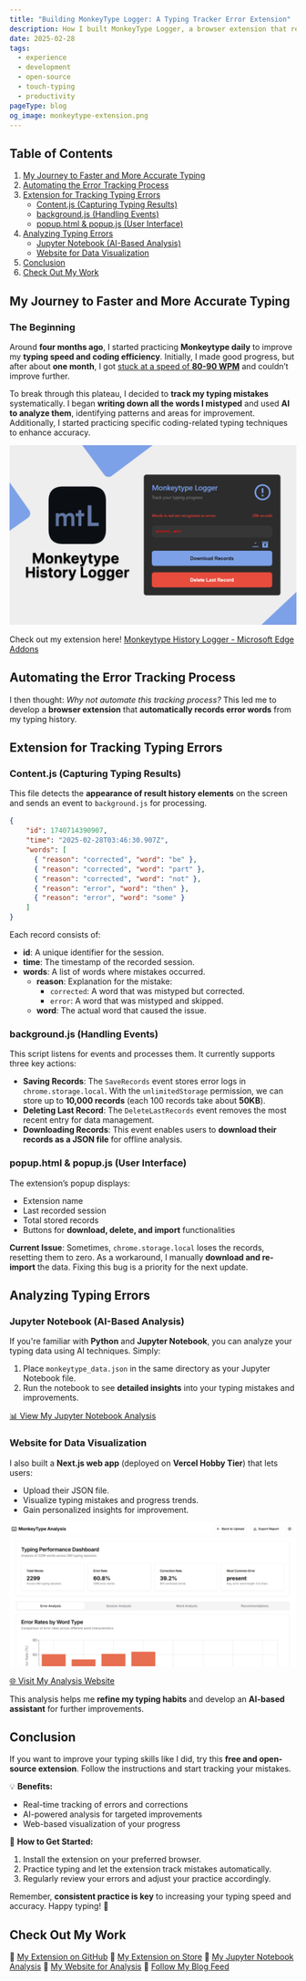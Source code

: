 ```yaml
---
title: "Building MonkeyType Logger: A Typing Tracker Error Extension"
description: How I built MonkeyType Logger, a browser extension that records and analyzes typing errors to improve speed and accuracy.
date: 2025-02-28
tags:
  - experience
  - development
  - open-source
  - touch-typing
  - productivity
pageType: blog
og_image: monkeytype-extension.png
---
```



## Table of Contents
1. [My Journey to Faster and More Accurate Typing](#my-journey-to-faster-and-more-accurate-typing)
2. [Automating the Error Tracking Process](#automating-the-error-tracking-process)
3. [Extension for Tracking Typing Errors](#extension-for-tracking-typing-errors)
   - [Content.js (Capturing Typing Results)](#contentjs-capturing-typing-results)
   - [background.js (Handling Events)](#backgroundjs-handling-events)
   - [popup.html & popup.js (User Interface)](#popuphtml--popupjs-user-interface)
4. [Analyzing Typing Errors](#analyzing-typing-errors)
   - [Jupyter Notebook (AI-Based Analysis)](#jupyter-notebook-ai-based-analysis)
   - [Website for Data Visualization](#website-for-data-visualization)
5. [Conclusion](#conclusion)
6. [Check Out My Work](#check-out-my-work)

## My Journey to Faster and More Accurate Typing

### The Beginning

Around **four months ago**, I started practicing **Monkeytype daily** to improve my **typing speed and coding efficiency**. Initially, I made good progress, but after about **one month**, I got [stuck at a speed of **80-90 WPM**](../touch-typing-practice-feb-2025) and couldn’t improve further.

To break through this plateau, I decided to **track my typing mistakes** systematically. I began **writing down all the words I mistyped** and used **AI to analyze them**, identifying patterns and areas for improvement. Additionally, I started practicing specific coding-related typing techniques to enhance accuracy.

![MonkeyType Track Error Logger](./monkeytype-extension.png)

Check out my extension here! [Monkeytype History Logger - Microsoft Edge Addons](https://microsoftedge.microsoft.com/addons/detail/monkeytype-history-logger/ophgnpohledibffckhpabdcciniinnjo)
## Automating the Error Tracking Process

I then thought: *Why not automate this tracking process?* This led me to develop a **browser extension** that **automatically records error words** from my typing history.

## **Extension for Tracking Typing Errors**

### **Content.js** (Capturing Typing Results)

This file detects the **appearance of result history elements** on the screen and sends an event to `background.js` for processing.

```json
{
    "id": 1740714390907,
    "time": "2025-02-28T03:46:30.907Z",
    "words": [
      { "reason": "corrected", "word": "be" },
      { "reason": "corrected", "word": "part" },
      { "reason": "corrected", "word": "not" },
      { "reason": "error", "word": "then" },
      { "reason": "error", "word": "some" }
    ]
}
```

Each record consists of:
- **id**: A unique identifier for the session.
- **time**: The timestamp of the recorded session.
- **words**: A list of words where mistakes occurred.
  - **reason**: Explanation for the mistake:
    - `corrected`: A word that was mistyped but corrected.
    - `error`: A word that was mistyped and skipped.
  - **word**: The actual word that caused the issue.

### **background.js** (Handling Events)

This script listens for events and processes them. It currently supports three key actions:
- **Saving Records**: The `SaveRecords` event stores error logs in `chrome.storage.local`. With the `unlimitedStorage` permission, we can store up to **10,000 records** (each 100 records take about **50KB**).
- **Deleting Last Record**: The `DeleteLastRecords` event removes the most recent entry for data management.
- **Downloading Records**: This event enables users to **download their records as a JSON file** for offline analysis.

### **popup.html & popup.js** (User Interface)

The extension’s popup displays:
- Extension name
- Last recorded session
- Total stored records
- Buttons for **download, delete, and import** functionalities

**Current Issue**: Sometimes, `chrome.storage.local` loses the records, resetting them to zero. As a workaround, I manually **download and re-import** the data. Fixing this bug is a priority for the next update.

## **Analyzing Typing Errors**

### **Jupyter Notebook (AI-Based Analysis)**

If you're familiar with **Python** and **Jupyter Notebook**, you can analyze your typing data using AI techniques. Simply:
1. Place `monkeytype_data.json` in the same directory as your Jupyter Notebook file.
2. Run the notebook to see **detailed insights** into your typing mistakes and improvements.

[📊 View My Jupyter Notebook Analysis](https://github.com/heterl0/monkeytype-logger/blob/main/monkeytype-analysis/typing-error-analysis-notebook.ipynb)

### **Website for Data Visualization**

I also built a **Next.js web app** (deployed on **Vercel Hobby Tier**) that lets users:
- Upload their JSON file.
- Visualize typing mistakes and progress trends.
- Gain personalized insights for improvement.

![MonkeyType Analysis](./monkeytype-analysis.png)

[🌐 Visit My Analysis Website](https://monkeytype-analysis.heterl0.live/)

This analysis helps me **refine my typing habits** and develop an **AI-based assistant** for further improvements.

## **Conclusion**

If you want to improve your typing skills like I did, try this **free and open-source extension**. Follow the instructions and start tracking your mistakes.

💡 **Benefits:**
- Real-time tracking of errors and corrections
- AI-powered analysis for targeted improvements
- Web-based visualization of your progress

🚀 **How to Get Started:**
1. Install the extension on your preferred browser.
2. Practice typing and let the extension track mistakes automatically.
3. Regularly review your errors and adjust your practice accordingly.

Remember, **consistent practice is key** to increasing your typing speed and accuracy. Happy typing! 🎯

## **Check Out My Work**

🔗 [My Extension on GitHub](https://github.com/heterl0/monkeytype-logger)
🔗 [My Extension on Store](https://microsoftedge.microsoft.com/addons/detail/monkeytype-history-logger/ophgnpohledibffckhpabdcciniinnjo)
🔗 [My Jupyter Notebook Analysis](https://github.com/heterl0/monkeytype-logger/blob/main/monkeytype-analysis/typing-error-analysis-notebook.ipynb)
🔗 [My Website for Analysis](https://monkeytype-analysis.heterl0.live/)
🔗 [Follow My Blog Feed](https://heterl0.live/feed/feed.xml)